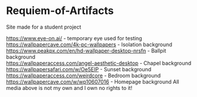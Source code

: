 # Requiem-of-Artifacts
Site made for a student project

https://www.eye-on.ai/ - temporary eye used for testing<br>
https://wallpapercave.com/4k-pc-wallpapers - Isolation background<br>
https://www.peakpx.com/en/hd-wallpaper-desktop-nrsfn - Ballpit background<br>
https://wallpaperaccess.com/angel-aesthetic-desktop - Chapel background<br>
https://wallpapersafari.com/w/Oe5EIP - Sunset background<br>
https://wallpaperaccess.com/weirdcore - Bedroom background<br>
https://wallpapercave.com/w/wp10607016 - Homepage background
All media above is not my own and I own no rights to it!
